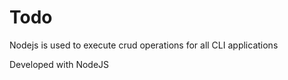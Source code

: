 # Todo


Nodejs is used to execute crud operations for all CLI applications


Developed with NodeJS

